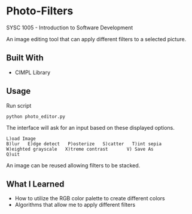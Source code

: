 # Photo-Filters
SYSC 1005 - Introduction to Software Development

An image editing tool that can apply different filters to a selected picture. 

Built With
-----
- CIMPL Library

Usage
-----

Run script

    python photo_editor.py

The interface will ask for an input based on these displayed options.

    L)oad Image
    B)lur   E)dge detect   P)osterize   S)catter   T)int sepia 
    W)eighted grayscale   X)treme contrast       V) Save As
    Q)uit
    
An image can be reused allowing filters to be stacked.

What I Learned
-----
- How to utilize the RGB color palette to create different colors
- Algorithms that allow me to apply different filters

